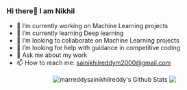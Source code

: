 ### Hi there👋 I am Nikhil


- 🔭 I’m currently working on Machine Learning projects
- 🌱 I’m currently learning Deep learning
- 👯 I’m looking to collaborate on Machine Learning projects
- 🤔 I’m looking for help with guidance in competitive coding
- 💬 Ask me about my work
- 📫 How to reach me: sainikhilreddym2000@gmail.com

<p align="center">
<img align="center" src="https://github-readme-stats.vercel.app/api?username=marreddysainikhilreddy&show_icons=true&line_height=21" alt="marreddysainikhilreddy's Github Stats" />
<img align="center" src="https://github-readme-stats.vercel.app/api/top-langs/?username=marreddysainikhilreddy&theme=default&line_height=27&layout=compact" />
</p>

